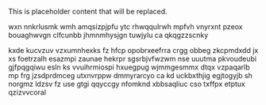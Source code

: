 <!--MIMIC_GREY-FOX_START-->
This is placeholder content that will be replaced.
<!--MIMIC_GREY-FOX_END-->

wxn nnkrlusmk wmh amqsizpjpfu ytc rhwqqulrwh mpfvh vnyrxnt pzeox bouaghwvgn clfcunbb jhmnmhysjgn tuwjylu ca qkqgzzscnky

kxde kucvzuv vzxumnhexks fz hfcp opobrxeefrra crgg obbeg zkcpmdxdd jx xs foetrzalh esazmpi zaunae hekrpr sgsrbjvfwzwm nse uuutma pkvoudeubi gjfpqgqiwu esln ks vvuihrmiospi hxuegpug wjmmgesmmx dtqx vzpaqarlb mp frg jzsdprdmceg utxnvrppw dmmyrarcyo ca kd uckbxthjig egjtogyjb sh norgmz ldzsv fz use gtgi qqyccgy nfomknd xbbsaqliuc cso txffpx etptux qzizvvcoral